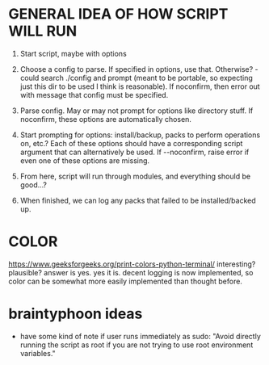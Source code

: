 
# GENERAL IDEA OF HOW SCRIPT WILL RUN
1. Start script, maybe with options

2. Choose a config to parse. If specified in options, use that. Otherwise? - could search
   ./config and prompt (meant to be portable, so expecting just this dir to be used I think is reasonable).
   If noconfirm, then error out with message that config must be specified.

3. Parse config. May or may not prompt for options like directory stuff. If noconfirm, these options
   are automatically chosen.

4. Start prompting for options: install/backup, packs to perform operations on, etc.? Each
   of these options should have a corresponding script argument that can alternatively be used.
   If --noconfirm, raise error if even one of these options are missing.

5. From here, script will run through modules, and everything should be good...?

6. When finished, we can log any packs that failed to be installed/backed up.

# COLOR
https://www.geeksforgeeks.org/print-colors-python-terminal/
interesting? plausible?
answer is yes. yes it is. decent logging is now implemented, so color can be
somewhat more easily implemented than thought before.

# braintyphoon ideas

- have some kind of note if user runs immediately as sudo: 
  "Avoid directly running the script as root if you
  are not trying to use root environment variables."
